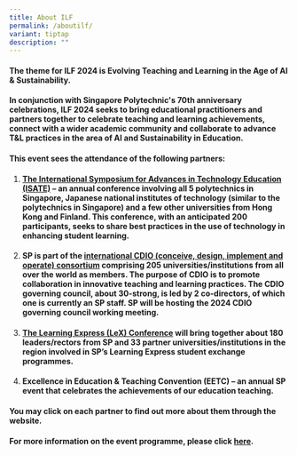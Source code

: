 ```yaml
---
title: About ILF
permalink: /aboutilf/
variant: tiptap
description: ""
---
```

<h4>The theme for ILF 2024 is <strong>Evolving Teaching and Learning in the Age of AI &amp; Sustainability.</strong></h4>
<h4>In conjunction with Singapore Polytechnic's 70th anniversary celebrations, ILF 2024 seeks to bring educational practitioners and partners together to celebrate teaching and learning achievements, connect with a wider academic community and collaborate to advance T&amp;L practices in the area of AI and Sustainability in Education.</h4>
<h4>This event sees the attendance of the following partners:</h4>
<ol data-tight="true" class="tight">
<li>
<p></p>
<h4><strong><a href="https://isate2024.sp.edu.sg/" rel="noopener noreferrer nofollow" target="_blank">The International Symposium for Advances in Technology Education (ISATE)</a></strong> – an annual conference involving all 5 polytechnics in Singapore, Japanese national institutes of technology (similar to the polytechnics in Singapore) and a few other universities from Hong Kong and Finland. This conference, with an anticipated 200 participants, seeks to share best practices in the use of technology in enhancing student learning.<strong> </strong></h4>
<p></p>
</li>
<li>
<p></p>
<h4>SP is part of the <strong><a href="http://www.cdio.org/" rel="noopener noreferrer nofollow" target="_blank">international CDIO (conceive, design, implement and operate) consortium</a></strong> comprising 205 universities/institutions from all over the world as members. The purpose of CDIO is to promote collaboration in innovative teaching and learning practices. The CDIO governing council, about 30-strong, is led by 2 co-directors, of which one is currently an SP staff. SP will be hosting the 2024 CDIO governing council working meeting.</h4>
<p></p>
</li>
<li>
<p></p>
<h4><strong><a href="/lex2024/" rel="noopener noreferrer nofollow" target="_blank">The Learning Express (LeX) Conference</a></strong> will bring together about 180 leaders/rectors from SP and 33 partner universities/institutions in the region involved in SP’s Learning Express student exchange programmes.</h4>
<p></p>
</li>
<li>
<p></p>
<h4><strong>Excellence in Education &amp; Teaching Convention (EETC)</strong> – an annual SP event that celebrates the achievements of our education teaching.</h4>
<p></p>
</li>
</ol>
<h4>You may click on each partner to find out more about them through the website.</h4>
<h4>For more information on the event programme, please click <a href="https://ilf2024.sp.edu.sg/ilfprogramme/" rel="noopener noreferrer nofollow" target="_blank">here</a>.</h4>
<p></p>